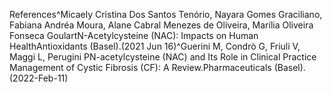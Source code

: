 References^Micaely Cristina Dos Santos Tenório, Nayara Gomes Graciliano, Fabiana Andréa Moura, Alane Cabral Menezes de Oliveira, Marília Oliveira Fonseca GoulartN-Acetylcysteine (NAC): Impacts on Human HealthAntioxidants (Basel).(2021 Jun 16)^Guerini M, Condrò G, Friuli V, Maggi L, Perugini PN-acetylcysteine (NAC) and Its Role in Clinical Practice Management of Cystic Fibrosis (CF): A Review.Pharmaceuticals (Basel).(2022-Feb-11)